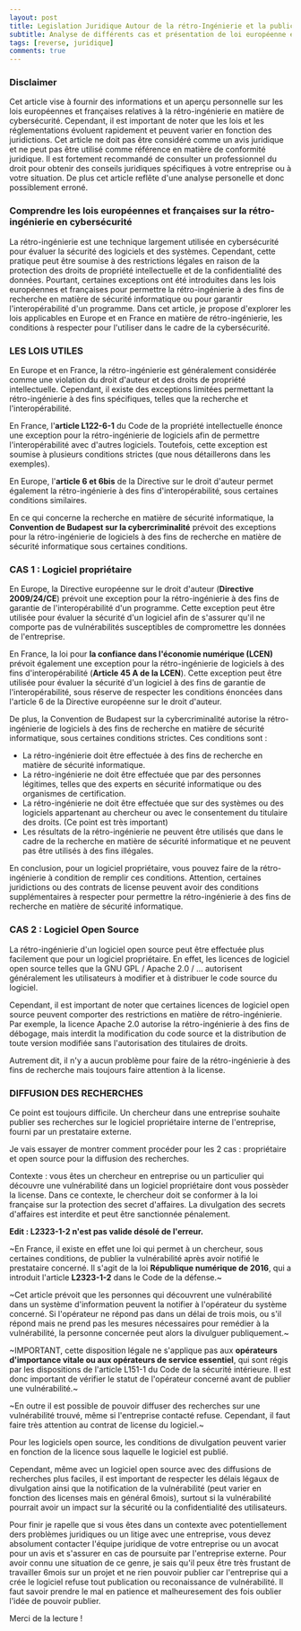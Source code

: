 ```yaml
---
layout: post
title: Legislation Juridique Autour de la rétro-Ingénierie et la publication de recherche.
subtitle: Analyse de différents cas et présentation de loi européenne et française.
tags: [reverse, juridique]
comments: true
---
```


### Disclaimer

Cet article vise à fournir des informations et un aperçu personnelle sur les lois européennes et françaises relatives à la rétro-ingénierie en matière de cybersécurité. Cependant, il est important de noter que les lois et les réglementations évoluent rapidement et peuvent varier en fonction des juridictions. Cet article ne doit pas être considéré comme un avis juridique et ne peut pas être utilisé comme référence en matière de conformité juridique. Il est fortement recommandé de consulter un professionnel du droit pour obtenir des conseils juridiques spécifiques à votre entreprise ou à votre situation.
De plus cet article reflête d'une analyse personelle et donc possiblement erroné.

### Comprendre les lois européennes et françaises sur la rétro-ingénierie en cybersécurité

La rétro-ingénierie est une technique largement utilisée en cybersécurité pour évaluer la sécurité des logiciels et des systèmes. Cependant, cette pratique peut être soumise à des restrictions légales en raison de la protection des droits de propriété intellectuelle et de la confidentialité des données. Pourtant, certaines exceptions ont été introduites dans les lois européennes et françaises pour permettre la rétro-ingénierie à des fins de recherche en matière de sécurité informatique ou pour garantir l'interopérabilité d'un programme. Dans cet article, je propose d'explorer les lois applicables en Europe et en France en matière de rétro-ingénierie, les conditions à respecter pour l'utiliser dans le cadre de la cybersécurité.


### LES LOIS UTILES

En Europe et en France, la rétro-ingénierie est généralement considérée comme une violation du droit d'auteur et des droits de propriété intellectuelle. Cependant, il existe des exceptions limitées permettant la rétro-ingénierie à des fins spécifiques, telles que la recherche et l'interopérabilité.

En France, l'**article L122-6-1** du Code de la propriété intellectuelle énonce une exception pour la rétro-ingénierie de logiciels afin de permettre l'interopérabilité avec d'autres logiciels. Toutefois, cette exception est soumise à plusieurs conditions strictes (que nous détaillerons dans les exemples).

En Europe, l'**article 6 et 6bis** de la Directive sur le droit d'auteur permet également la rétro-ingénierie à des fins d'interopérabilité, sous certaines conditions similaires.

En ce qui concerne la recherche en matière de sécurité informatique, la **Convention de Budapest sur la cybercriminalité** prévoit des exceptions pour la rétro-ingénierie de logiciels à des fins de recherche en matière de sécurité informatique sous certaines conditions.

### CAS 1 : Logiciel propriétaire

En Europe, la Directive européenne sur le droit d'auteur (**Directive 2009/24/CE**) prévoit une exception pour la rétro-ingénierie à des fins de garantie de l'interopérabilité d'un programme. Cette exception peut être utilisée pour évaluer la sécurité d'un logiciel afin de s'assurer qu'il ne comporte pas de vulnérabilités susceptibles de compromettre les données de l'entreprise.

En France, la loi pour **la confiance dans l'économie numérique (LCEN)** prévoit également une exception pour la rétro-ingénierie de logiciels à des fins d'interopérabilité (**Article 45 A de la LCEN**). Cette exception peut être utilisée pour évaluer la sécurité d'un logiciel à des fins de garantie de l'interopérabilité, sous réserve de respecter les conditions énoncées dans l'article 6 de la Directive européenne sur le droit d'auteur.

De plus, la Convention de Budapest sur la cybercriminalité autorise la rétro-ingénierie de logiciels à des fins de recherche en matière de sécurité informatique, sous certaines conditions strictes.
Ces conditions sont :

- La rétro-ingénierie doit être effectuée à des fins de recherche en matière de sécurité informatique.
- La rétro-ingénierie ne doit être effectuée que par des personnes légitimes, telles que des experts en sécurité informatique ou des organismes de certification. 
- La rétro-ingénierie ne doit être effectuée que sur des systèmes ou des logiciels appartenant au chercheur ou avec le consentement du titulaire des droits. (Ce point est très important)
- Les résultats de la rétro-ingénierie ne peuvent être utilisés que dans le cadre de la recherche en matière de sécurité informatique et ne peuvent pas être utilisés à des fins illégales.

En conclusion, pour un logiciel propriétaire, vous pouvez faire de la rétro-ingénierie à condition de remplir ces conditions.
Attention, certaines juridictions ou des contrats de license peuvent avoir des conditions supplémentaires à respecter pour permettre la rétro-ingénierie à des fins de recherche en matière de sécurité informatique. 

### CAS 2 : Logiciel Open Source

La rétro-ingénierie d'un logiciel open source peut être effectuée plus facilement que pour un logiciel propriétaire. En effet, les licences de logiciel open source telles que la GNU GPL / Apache 2.0 / ... autorisent généralement les utilisateurs à modifier et à distribuer le code source du logiciel.

Cependant, il est important de noter que certaines licences de logiciel open source peuvent comporter des restrictions en matière de rétro-ingénierie. Par exemple, la licence Apache 2.0 autorise la rétro-ingénierie à des fins de débogage, mais interdit la modification du code source et la distribution de toute version modifiée sans l'autorisation des titulaires de droits.

Autrement dit, il n'y a aucun problème pour faire de la rétro-ingénierie à des fins de recherche mais toujours faire attention à la license.

### DIFFUSION DES RECHERCHES

Ce point est toujours difficile. Un chercheur dans une entreprise souhaite publier ses recherches sur le logiciel propriétaire interne de l'entreprise, fourni par un prestataire externe.

Je vais essayer de montrer comment procéder pour les 2 cas : propriétaire et open source pour la diffusion des recherches. 

Contexte : vous êtes un chercheur en entreprise ou un particulier qui découvre une vulnérabilité dans un logiciel propriétaire dont vous possèder la license.
Dans ce contexte, le chercheur doit se conformer à la loi française sur la protection des secret d'affaires. La divulgation des secrets d'affaires est interdite et peut être sanctionnée pénalement. 

**Edit : L2323-1-2 n'est pas valide désolé de l'erreur.**

~En France, il existe en effet une loi qui permet à un chercheur, sous certaines conditions, de publier la vulnérabilité après avoir notifié le prestataire concerné. Il s'agit de la loi **République numérique de 2016**, qui a introduit l'article **L2323-1-2** dans le Code de la défense.~

~Cet article prévoit que les personnes qui découvrent une vulnérabilité dans un système d'information peuvent la notifier à l'opérateur du système concerné. Si l'opérateur ne répond pas dans un délai de trois mois, ou s'il répond mais ne prend pas les mesures nécessaires pour remédier à la vulnérabilité, la personne concernée peut alors la divulguer publiquement.~

~IMPORTANT, cette disposition légale ne s'applique pas aux **opérateurs d'importance vitale ou aux opérateurs de service essentiel**, qui sont régis par les dispositions de l'article L151-1 du Code de la sécurité intérieure. Il est donc important de vérifier le statut de l'opérateur concerné avant de publier une vulnérabilité.~

~En outre il est possible de pouvoir diffuser des recherches sur une vulnérabilité trouvé, même si l'entreprise contacté refuse. 
Cependant, il faut faire très attention au contrat de license du logiciel.~

Pour les logiciels open source, les conditions de divulgation peuvent varier en fonction de la licence sous laquelle le logiciel est publié.

Cependant, même avec un logiciel open source avec des diffusions de recherches plus faciles, il est important de respecter les délais légaux de divulgation ainsi que la notification de la vulnérabilité (peut varier en fonction des licenses mais en général 6mois), surtout si la vulnérabilité pourrait avoir un impact sur la sécurité ou la confidentialité des utilisateurs. 

Pour finir je rapelle que si vous êtes dans un contexte avec potentiellement ders problèmes juridiques ou un litige avec une entreprise, vous devez absolument contacter l'équipe juridique de votre entreprise ou un avocat pour un avis et s'assurer en cas de poursuite par l'entreprise externe. 
Pour avoir connu une situation de ce genre, je sais qu'il peux être très frustant de travailler 6mois sur un projet et ne rien pouvoir publier car l'entreprise qui a crée le logiciel refuse tout publication ou reconaissance de vulnérabilité. Il faut savoir prendre le mal en patience et malheuresement des fois oublier l'idée de pouvoir publier. 

Merci de la lecture ! 